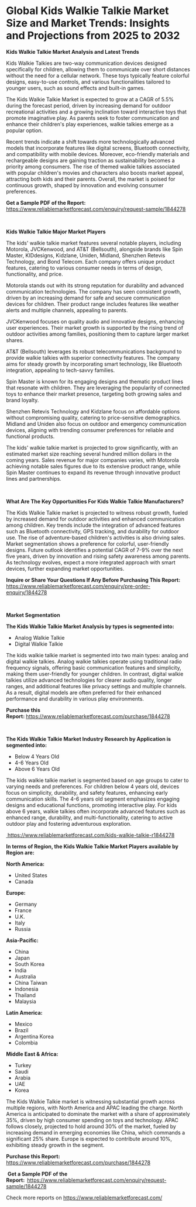 <p><h1>Global Kids Walkie Talkie Market Size and Market Trends: Insights and Projections from 2025 to 2032</h1></p><p><strong>Kids Walkie Talkie Market Analysis and Latest Trends</strong></p>
<p><p>Kids Walkie Talkies are two-way communication devices designed specifically for children, allowing them to communicate over short distances without the need for a cellular network. These toys typically feature colorful designs, easy-to-use controls, and various functionalities tailored to younger users, such as sound effects and built-in games. </p><p>The Kids Walkie Talkie Market is expected to grow at a CAGR of 5.5% during the forecast period, driven by increasing demand for outdoor recreational activities and a growing inclination toward interactive toys that promote imaginative play. As parents seek to foster communication and enhance their children's play experiences, walkie talkies emerge as a popular option. </p><p>Recent trends indicate a shift towards more technologically advanced models that incorporate features like digital screens, Bluetooth connectivity, and compatibility with mobile devices. Moreover, eco-friendly materials and rechargeable designs are gaining traction as sustainability becomes a priority among consumers. The rise of themed walkie talkies associated with popular children's movies and characters also boosts market appeal, attracting both kids and their parents. Overall, the market is poised for continuous growth, shaped by innovation and evolving consumer preferences.</p></p>
<p><strong>Get a Sample PDF of the Report:&nbsp;</strong> <a href="https://www.reliablemarketforecast.com/enquiry/request-sample/1844278?utm_campaign=2255&utm_medium=2&utm_source=Github&utm_content=ia&utm_term=10022025&utm_id=kids-walkie-talkie">https://www.reliablemarketforecast.com/enquiry/request-sample/1844278</a></p>
<p>&nbsp;</p>
<p><strong>Kids Walkie Talkie Major Market Players</strong></p>
<p><p>The kids' walkie talkie market features several notable players, including Motorola, JVCKenwood, and AT&T (Bellsouth), alongside brands like Spin Master, KIDdesigns, Kidzlane, Uniden, Midland, Shenzhen Retevis Technology, and Bond Telecom. Each company offers unique product features, catering to various consumer needs in terms of design, functionality, and price.</p><p>Motorola stands out with its strong reputation for durability and advanced communication technologies. The company has seen consistent growth, driven by an increasing demand for safe and secure communication devices for children. Their product range includes features like weather alerts and multiple channels, appealing to parents.</p><p>JVCKenwood focuses on quality audio and innovative designs, enhancing user experiences. Their market growth is supported by the rising trend of outdoor activities among families, positioning them to capture larger market shares.</p><p>AT&T (Bellsouth) leverages its robust telecommunications background to provide walkie talkies with superior connectivity features. The company aims for steady growth by incorporating smart technology, like Bluetooth integration, appealing to tech-savvy families.</p><p>Spin Master is known for its engaging designs and thematic product lines that resonate with children. They are leveraging the popularity of connected toys to enhance their market presence, targeting both growing sales and brand loyalty.</p><p>Shenzhen Retevis Technology and Kidzlane focus on affordable options without compromising quality, catering to price-sensitive demographics. Midland and Uniden also focus on outdoor and emergency communication devices, aligning with trending consumer preferences for reliable and functional products.</p><p>The kids' walkie talkie market is projected to grow significantly, with an estimated market size reaching several hundred million dollars in the coming years. Sales revenue for major companies varies, with Motorola achieving notable sales figures due to its extensive product range, while Spin Master continues to expand its revenue through innovative product lines and partnerships.</p></p>
<p>&nbsp;</p>
<p><strong>What Are The Key Opportunities For Kids Walkie Talkie Manufacturers?</strong></p>
<p><p>The Kids Walkie Talkie market is projected to witness robust growth, fueled by increased demand for outdoor activities and enhanced communication among children. Key trends include the integration of advanced features such as Bluetooth connectivity, GPS tracking, and durability for outdoor use. The rise of adventure-based children's activities is also driving sales. Market segmentation shows a preference for colorful, user-friendly designs. Future outlook identifies a potential CAGR of 7-9% over the next five years, driven by innovation and rising safety awareness among parents. As technology evolves, expect a more integrated approach with smart devices, further expanding market opportunities.</p></p>
<p><strong>Inquire or Share Your Questions If Any Before Purchasing This Report:</strong> <a href="https://www.reliablemarketforecast.com/enquiry/pre-order-enquiry/1844278?utm_campaign=2255&utm_medium=2&utm_source=Github&utm_content=ia&utm_term=10022025&utm_id=kids-walkie-talkie">https://www.reliablemarketforecast.com/enquiry/pre-order-enquiry/1844278</a></p>
<p>&nbsp;</p>
<p><strong>Market Segmentation</strong></p>
<p><strong>The Kids Walkie Talkie Market Analysis by types is segmented into:</strong></p>
<p><ul><li>Analog Walkie Talkie</li><li>Digital Walkie Talkie</li></ul></p>
<p><p>The kids walkie talkie market is segmented into two main types: analog and digital walkie talkies. Analog walkie talkies operate using traditional radio frequency signals, offering basic communication features and simplicity, making them user-friendly for younger children. In contrast, digital walkie talkies utilize advanced technologies for clearer audio quality, longer ranges, and additional features like privacy settings and multiple channels. As a result, digital models are often preferred for their enhanced performance and durability in various play environments.</p></p>
<p><strong>Purchase this Report:&nbsp;</strong><a href="https://www.reliablemarketforecast.com/purchase/1844278?utm_campaign=2255&utm_medium=2&utm_source=Github&utm_content=ia&utm_term=10022025&utm_id=kids-walkie-talkie">https://www.reliablemarketforecast.com/purchase/1844278</a></p>
<p>&nbsp;</p>
<p><strong>The Kids Walkie Talkie Market Industry Research by Application is segmented into:</strong></p>
<p><ul><li>Below 4 Years Old</li><li>4-6 Years Old</li><li>Above 6 Years Old</li></ul></p>
<p><p>The kids walkie talkie market is segmented based on age groups to cater to varying needs and preferences. For children below 4 years old, devices focus on simplicity, durability, and safety features, enhancing early communication skills. The 4-6 years old segment emphasizes engaging designs and educational functions, promoting interactive play. For kids above 6 years, walkie talkies often incorporate advanced features such as enhanced range, durability, and multi-functionality, catering to active outdoor play and fostering adventurous exploration.</p></p>
<p><a href="https://www.reliablemarketforecast.com/kids-walkie-talkie-r1844278?utm_campaign=2255&utm_medium=2&utm_source=Github&utm_content=ia&utm_term=10022025&utm_id=kids-walkie-talkie">&nbsp;https://www.reliablemarketforecast.com/kids-walkie-talkie-r1844278</a></p>
<p><strong>In terms of Region, the Kids Walkie Talkie Market Players available by Region are:</strong></p>
<p>
    <p> <strong> North America: </strong>
        <ul>
            <li>United States</li>
            <li>Canada</li>
        </ul>
        </p> 
    <p> <strong> Europe: </strong>
        <ul>
            <li>Germany</li>
            <li>France</li>
            <li>U.K.</li>
            <li>Italy</li>
            <li>Russia</li>
        </ul>
        </p> 
    <p> <strong> Asia-Pacific: </strong>
        <ul>
            <li>China</li>
            <li>Japan</li>
            <li>South Korea</li>
            <li>India</li>
            <li>Australia</li>
            <li>China Taiwan</li>
            <li>Indonesia</li>
            <li>Thailand</li>
            <li>Malaysia</li>
        </ul>
        </p> 
    <p> <strong> Latin America: </strong>
        <ul>
            <li>Mexico</li>
            <li>Brazil</li>
            <li>Argentina Korea</li>
            <li>Colombia</li>
        </ul>
        </p> 
    <p> <strong> Middle East & Africa: </strong>
        <ul>
            <li>Turkey</li>
            <li>Saudi</li>
            <li>Arabia</li>
            <li>UAE</li>
            <li>Korea</li>
        </ul>
    </p>
    </p>
<p><p>The Kids Walkie Talkie market is witnessing substantial growth across multiple regions, with North America and APAC leading the charge. North America is anticipated to dominate the market with a share of approximately 35%, driven by high consumer spending on toys and technology. APAC follows closely, projected to hold around 30% of the market, fueled by increasing demand in emerging economies like China, which commands a significant 25% share. Europe is expected to contribute around 10%, exhibiting steady growth in the segment.</p></p>
<p><strong>Purchase this Report: </strong><a href="https://www.reliablemarketforecast.com/purchase/1844278?utm_campaign=2255&utm_medium=2&utm_source=Github&utm_content=ia&utm_term=10022025&utm_id=kids-walkie-talkie">https://www.reliablemarketforecast.com/purchase/1844278</a></p>
<p>&nbsp;<strong>Get a Sample PDF of the Report:&nbsp;&nbsp;</strong><a href="https://www.reliablemarketforecast.com/enquiry/request-sample/1844278?utm_campaign=2255&utm_medium=2&utm_source=Github&utm_content=ia&utm_term=10022025&utm_id=kids-walkie-talkie">https://www.reliablemarketforecast.com/enquiry/request-sample/1844278</a></p>
<p><strong></strong></p>
<p>Check more reports on <a href="https://www.reliablemarketforecast.com/?utm_campaign=2255&utm_medium=2&utm_source=Github&utm_content=ia&utm_term=10022025&utm_id=kids-walkie-talkie">https://www.reliablemarketforecast.com/</a></p>
